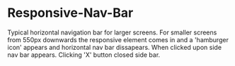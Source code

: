 # Responsive-Nav-Bar
Typical horizontal navigation bar for larger screens. For smaller screens from 550px downwards the responsive
element comes in and a 'hamburger icon' appears and horizontal nav bar dissapears. 
When clicked upon side nav bar appears. Clicking 'X' button closed side bar.
